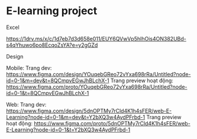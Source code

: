 # E-learning project

Excel

https://1drv.ms/x/c/1d7eb7d3d658e011/EUY6QVwVp5hIhOis4ON382UBd-s4qYhuwo6po8EcqoZsYA?e=y2gGZd

Design

Mobile:
Trang dev: https://www.figma.com/design/YOuqebGReo72vYxa698rRa/Untitled?node-id=0-1&m=dev&t=8QCmpvEGwJhBLchX-1
Trang preview hoạt động: https://www.figma.com/proto/YOuqebGReo72vYxa698rRa/Untitled?node-id=0-1&t=8QCmpvEGwJhBLchX-1

Web:
Trang dev: https://www.figma.com/design/5dnOPTMy7rCld4K1h4sFER/web-E-Learning?node-id=0-1&m=dev&t=Y2bXQ3w4AydPFrbd-1
Trang preview hoạt động: https://www.figma.com/proto/5dnOPTMy7rCld4K1h4sFER/web-E-Learning?node-id=0-1&t=Y2bXQ3w4AydPFrbd-1
